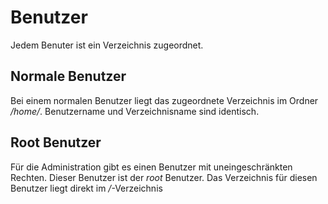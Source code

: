 
# Benutzer

Jedem Benuter ist ein Verzeichnis zugeordnet.

## Normale Benutzer

Bei einem normalen Benutzer liegt das zugeordnete Verzeichnis
im Ordner */home/*. Benutzername und Verzeichnisname sind
identisch.

## Root Benutzer

Für die Administration gibt es einen Benutzer mit uneingeschränkten
Rechten. Dieser Benutzer ist der *root* Benutzer. Das Verzeichnis
für diesen Benutzer liegt direkt im */*-Verzeichnis



